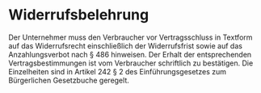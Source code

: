 # Widerrufsbelehrung

Der Unternehmer muss den Verbraucher vor Vertragsschluss in Textform auf das Widerrufsrecht einschließlich der Widerrufsfrist sowie auf das Anzahlungsverbot nach § 486 hinweisen. Der Erhalt der entsprechenden Vertragsbestimmungen ist vom Verbraucher schriftlich zu bestätigen. Die Einzelheiten sind in Artikel 242 § 2 des Einführungsgesetzes zum Bürgerlichen Gesetzbuche geregelt. 

